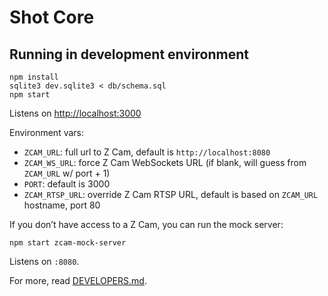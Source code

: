 # Shot Core

## Running in development environment

```
npm install
sqlite3 dev.sqlite3 < db/schema.sql
npm start
```

Listens on [http://localhost:3000](http://localhost:3000)

Environment vars:  
- `ZCAM_URL`: full url to Z Cam, default is `http://localhost:8080`  
- `ZCAM_WS_URL`: force Z Cam WebSockets URL (if blank, will guess from `ZCAM_URL` w/ port + 1)
- `PORT`: default is 3000  
- `ZCAM_RTSP_URL`: override Z Cam RTSP URL, default is based on `ZCAM_URL` hostname, port 80  

If you don’t have access to a Z Cam, you can run the mock server:
```
npm start zcam-mock-server
```
Listens on `:8080`.

For more, read [DEVELOPERS.md](DEVELOPERS.md).
